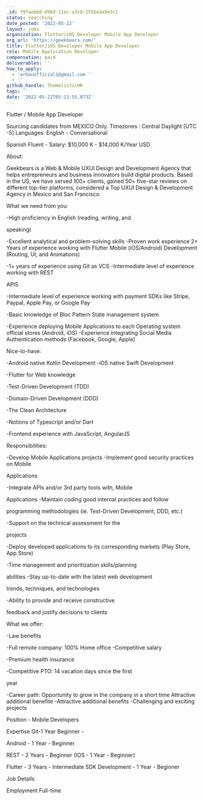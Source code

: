 ```yaml
---
_id: f9faebb0-d98d-11ec-a3c0-2556eda9e3c1
status: searching
date_posted: '2022-05-22'
layout: jobs
organization: Flutter/iOS Developer Mobile App Developer
org_url: 'https://geekbears.com/'
title: Flutter/iOS Developer Mobile App Developer
role: Mobile Application Developer
compensation: paid
deliverables: ''
how_to_apply:
  - 'arbanofficial1@gmail.com '
  - ''
github_handle: TheHolisticHR
tags: ''
date: '2022-05-22T05:13:55.073Z'
---
```

Flutter / Mobile App Developer

Sourcing candidates from MEXICO Only. Timezones : Central Daylight [UTC -5] Languages: English - Conversational

Spanish Fluent - Salary: $10,000 K - $14,000 K/Year USD

About:

Geekbears is a Web & Mobile UXUI Design and Development Agency that helps entrepreneurs and business innovators build digital products. Based in the US, we have served 100+ clients, gained 50+ five-star reviews on different top-tier platforms, considered a Top UXUI Design & Development Agency in Mexico and San Francisco.

What we need from you:

-High proficiency in English (reading, writing, and

speaking)

-Excellent analytical and problem-solving skills -Proven work experience 2+ Years of experience working with Flutter Mobile (iOS/Android) Development (Routing, UI, and Animations)

-1+ years of experience using Git as VCS -Intermediate level of experience working with REST

APIS

-Intermediate level of experience working with payment SDKs like Stripe, Paypal, Apple Pay, or Google Pay

-Basic knowledge of Bloc Pattern State management system

-Experience deploying Mobile Applications to each Operating system official stores (Android, iOS) -Experience integrating Social Media Authentication methods (Facebook, Google, Apple) 

Nice-to-have:

-Android native Kotlin Development -iOS native Swift Development

-Flutter for Web knowledge

-Test-Driven Development (TDD)

-Domain-Driven Development (DDD)

-The Clean Architecture

-Notions of Typescript and/or Dart

-Frontend experience with JavaScript, AngularJS

Responsibilities:

-Develop Mobile Applications projects -Implement good security practices on Mobile

Applications

-Integrate APIs and/or 3rd party tools with, Mobile

Applications -Maintain coding good internal practices and follow

programming methodologies (ie. Test-Driven Development, DDD, etc.)

-Support on the technical assessment for the

projects

-Deploy developed applications to its corresponding markets (Play Store, App Store)

-Time management and prioritization skills/planning

abilities -Stay up-to-date with the latest web development

trends, techniques, and technologies

-Ability to provide and receive constructive

feedback and justify decisions to clients

What we offer:

-Law benefits

-Full remote company: 100% Home office -Competitive salary

-Premium health insurance

-Competitive PTO: 14 vacation days since the first

year

-Career path: Opportunity to grow in the company
in a short time Attractive additional benefite
-Attractive additional benefits -Challenging and exciting projects

Position - Mobile Developers

Expertise Git-1 Year Beginner -

Android - 1 Year - Beginner

REST - 2 Years - Beginner (IOS - 1 Year - Beginner)

Flutter - 3 Years - Intermediate SDK Development - 1 Year - Beginner

Job Details

Employment Full-time

